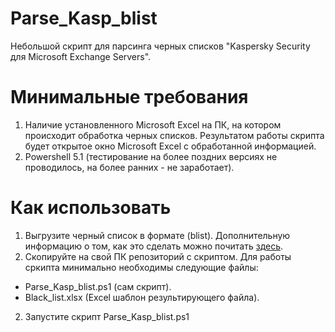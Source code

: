 # Parse_Kasp_blist
Небольшой скрипт для парсинга черных списков "Kaspersky Security для Microsoft Exchange Servers".

# Минимальные требования
1. Наличие установленного Microsoft Excel на ПК, на котором происходит обработка черных списков. Результатом работы скрипта будет открытое окно Microsoft Excel c обработанной информацией.
2. Powershell 5.1 (тестирование на более поздних версиях не проводилось, на более ранних - не заработает).

# Как использовать
1. Выгрузите черный список в формате (blist). Дополнительную информацию о том, как это сделать можно почитать [здесь](https://support.kaspersky.com/KS4Exchange/9.6/ru-RU/127325.htm).
2. Скопируйте на свой ПК репозиторий с скриптом. Для работы сркипта минимально необходимы следующие файлы:
- Parse_Kasp_blist.ps1 (сам скрипт).
- Black_list.xlsx (Excel шаблон результирующего файла).
2. Запустите скрипт Parse_Kasp_blist.ps1
